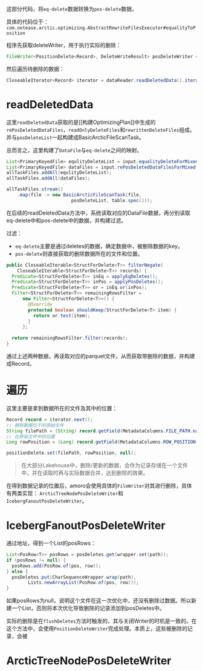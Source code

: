 这部分代码，将`eq-delete`数据转换为`pos-delete`数据。

具体的代码位于：
`com.netease.arctic.optimizing.AbstractRewriteFilesExecutor#equalityToPosition`

程序先获取deleteWriter，用于执行实际的删除：
```java
FileWriter<PositionDelete<Record>, DeleteWriteResult> posDeleteWriter = posWriter();
```

然后遍历待删除的数据：
```java
CloseableIterator<Record> iterator = dataReader.readDeletedData().iterator()
```

# readDeletedData
这里`readDeletedData`获取的是[[构建OptimizingPlan]]中生成的`rePosDeletedDataFiles`，`readOnlyDeleteFiles`和`rewrittenDeleteFiles`组成。并与`posDeleteList`一起构建成BasicArcticFileScanTask。

总而言之，这里构建了`DataFile`与`eq-delete`之间的映射。

```java
List<PrimaryKeyedFile> equlityDeleteList = input.equalityDeleteForMixed();
List<PrimaryKeyedFile> dataFiles = input.rePosDeletedDataFilesForMixed();
allTaskFiles.addAll(equlityDeleteList);  
allTaskFiles.addAll(dataFiles);

allTaskFiles.stream()  
    .map(file -> new BasicArcticFileScanTask(file, 
					    posDeleteList, table.spec()));
```

在后续的readDeletedData方法中，系统读取对应的DataFile数据，再分别读取eq-delete中和pos-delete中的数据，并构建过滤。

过滤：
- `eq-delete`主要是通过deletes的数据，确定数据中，被删除数据的key。
- `pos-delete`则直接获取的删除数据所在的文件和位置。
```java
public CloseableIterable<StructForDelete<T>> filterNegate(  
    CloseableIterable<StructForDelete<T>> records) {  
  Predicate<StructForDelete<T>> inEq = applyEqDeletes();  
  Predicate<StructForDelete<T>> inPos = applyPosDeletes();  
  Predicate<StructForDelete<T>> or = inEq.or(inPos);  
  Filter<StructForDelete<T>> remainingRowsFilter =  
      new Filter<StructForDelete<T>>() {  
        @Override  
        protected boolean shouldKeep(StructForDelete<T> item) {  
          return or.test(item);  
        }  
      };  
  
  return remainingRowsFilter.filter(records);  
}
```
通过上述两种数据，再读取对应的parquet文件，从而获取带删除的数据，并构建成Record。


# 遍历
这里主要是拿到数据所在的文件及其中的位置：
```java
Record record = iterator.next();  
// 删除数据位于的原始文件
String filePath = (String) record.getField(MetadataColumns.FILE_PATH.name()); 
// 在原始文件中的位置
Long rowPosition = (Long) record.getField(MetadataColumns.ROW_POSITION.name());

positionDelete.set(filePath, rowPosition, null);
```

> 在大部分Lakehouse中，删除/更新的数据，会作为记录存储在一个文件中，并在读取时再与实际数据合并，达到删除的效果。

在得到数据记录的位置后，amoro会使用具体的`FileWriter`对其进行删除，具体有两类实现：
`ArcticTreeNodePosDeleteWriter`和`IcebergFanoutPosDeleteWriter`。

# IcebergFanoutPosDeleteWriter

通过地址，得到一个List的posRows：
```java
List<PosRow<T>> posRows = posDeletes.get(wrapper.set(path));
if (posRows != null) {  
  posRows.add(PosRow.of(pos, row));  
} else {  
  posDeletes.put(CharSequenceWrapper.wrap(path),
		Lists.newArrayList(PosRow.of(pos, row)));  
}
```
如果posRows为null，说明这个文件在这一次优化中，还没有删除过数据。所以新建一个List，否则将本次优化导致删除的记录添加到posDeletes中。

实际的删除是在`flushDeletes`方法时触发的，其与关闭Writer的时机是一致的。在这个方法中，会使用`PositionDeleteWriter`完成处理。本质上，这些被删除的记录，会被



# ArcticTreeNodePosDeleteWriter

